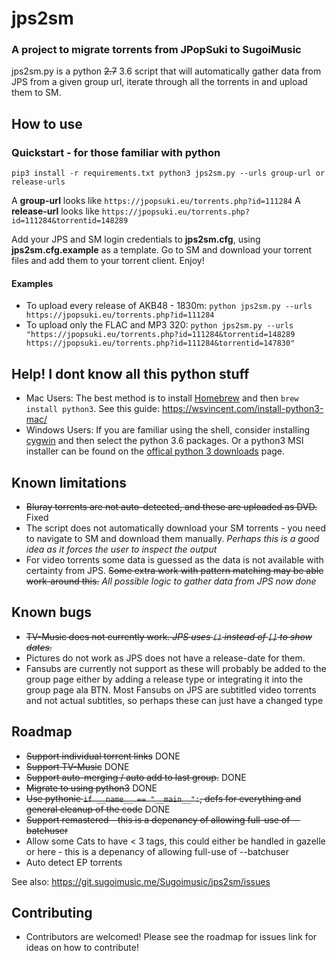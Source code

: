 # jps2sm

### A project to migrate torrents from JPopSuki to SugoiMusic

jps2sm.py is a python ~~2.7~~ 3.6 script that will automatically gather data from JPS from a given group url, iterate through all the torrents in and upload them to SM.

## How to use
### Quickstart - for those familiar with python
``pip3 install -r requirements.txt
python3 jps2sm.py --urls group-url or release-urls``

A **group-url** looks like `https://jpopsuki.eu/torrents.php?id=111284`
A **release-url** looks like `https://jpopsuki.eu/torrents.php?id=111284&torrentid=148289`

Add your JPS and SM login credentials to **jps2sm.cfg**, using **jps2sm.cfg.example** as a template.
Go to SM and download your torrent files and add them to your torrent client. Enjoy!
#### Examples
* To upload every release of AKB48 - 1830m:
`python jps2sm.py --urls https://jpopsuki.eu/torrents.php?id=111284`
* To upload only the FLAC and MP3 320:
`python jps2sm.py --urls "https://jpopsuki.eu/torrents.php?id=111284&torrentid=148289 https://jpopsuki.eu/torrents.php?id=111284&torrentid=147830"`

## Help! I dont know all this python stuff
* Mac Users: The best method is to install [Homebrew](https://brew.sh) and then `brew install python3`. See this guide: https://wsvincent.com/install-python3-mac/
* Windows Users: If you are familiar using the shell, consider installing [cygwin](https://cygwin.com/install.html) and then select the python 3.6 packages. Or a python3 MSI installer can be found on the [offical python 3 downloads](https://www.python.org/downloads/windows/) page.

## Known limitations
* ~~Bluray torrents are not auto-detected, and these are uploaded as DVD.~~ Fixed
* The script does not automatically download your SM torrents - you need to navigate to SM and download them manually. *Perhaps this is a good idea as it forces the user to inspect the output*
* For video torrents some data is guessed as the data is not available with certainty from JPS. ~~Some extra work with pattern matching may be able work-around this.~~ *All possible logic to gather data from JPS now done*

## Known bugs
* ~~TV-Music does not currently work. *JPS uses `()` instead of `[]` to show dates.*~~
* Pictures do not work as JPS does not have a release-date for them.
* Fansubs are currently not support as these will probably be added to the group page either by adding a release type or integrating it into the group page ala BTN. Most Fansubs on JPS are subtitled video torrents and not actual subtitles, so perhaps these can just have a changed type

## Roadmap
* ~~Support individual torrent links~~ DONE
* ~~Support TV-Music~~ DONE
* ~~Support auto-merging / auto add to last group.~~ DONE
* ~~Migrate to using python3~~ DONE
* ~~Use pythonic `if __name__ == "__main__":`, defs for everything and general cleanup of the code~~ DONE
* ~~Support remastered - this is a depenancy of allowing full-use of --batchuser~~
* Allow some Cats to have < 3 tags, this could either be handled in gazelle or here - this is a depenancy of allowing full-use of --batchuser
* Auto detect EP torrents

See also: https://git.sugoimusic.me/Sugoimusic/jps2sm/issues

## Contributing
* Contributors are welcomed! Please see the roadmap for issues link for ideas on how to contribute!
